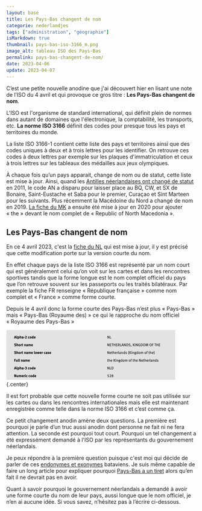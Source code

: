 ```yaml
---
layout: base
title: Les Pays-Bas changent de nom
categorie: nederlandjes
tags: ["administration", "géographie"]
isMarkdown: true
thumbnail: pays-bas-iso-3166_m.png
image_alt: tableau ISO des Pays-Bas
permalink: pays-bas-changent-de-nom/
date: 2023-04-06
update: 2023-04-07
---
```


C’est une petite nouvelle anodine que j'ai découvert hier en lisant une note de l’ISO du 4 avril et qui provoque ce gros titre : **Les Pays-Bas changent de nom**.

L'ISO est l'organisme de standard international, qui définit plein de normes dans autant de domaines que l'électronique, la comptabilité, les transports, etc.  **La norme ISO 3166** définit des codes pour presque tous les pays et territoires du monde. 

La liste ISO 3166-1 contient cette liste des pays et territoires ainsi que des codes uniques à deux et à trois lettres pour les identifier. On retrouve ces codes à deux lettres par exemple sur les plaques d'immatriculation et ceux à trois lettres sur les tableaux des médailles aux jeux olympiques.
<!--excerpt-->

À chaque fois qu’un pays apparait, change de nom ou de statut, cette liste est mise à jour. Ainsi, quand les [Antilles néerlandaises ont changé de statut](/nouveaux-codes-iso-hollandais) en 2011, le code AN a disparu pour laisser place au BQ, CW,  et SX de Bonaire, Saint-Eustache et Saba pour le premier, Curaçao et Sint Marteen pour les suivants. Plus récemment la Macédoine du Nord a changé de nom en 2019. [La fiche du MK](https://www.iso.org/obp/ui/#iso:code:3166:MK) a ensuite été mise à jour en 2020 pour ajouter « the » devant le nom complet de « Republic of North Macedonia ». 

## Les Pays-Bas changent de nom

En ce 4 avril 2023, c'est la [fiche du NL](https://www.iso.org/obp/ui/#iso:code:3166:NL) qui est mise à jour, il y est précisé que cette modification porte sur la version courte du nom.

En effet chaque pays de la liste ISO 3166 est représenté par un nom court qui est généralement celui qu’on voit sur les cartes et dans les rencontres sportives tandis que la forme longue est le nom complet officiel du pays que l’on retrouve souvent sur les passeports ou les traités bilatéraux. Par exemple la fiche FR renseigne « République française » comme nom complet et « France » comme forme courte.

Depuis le 4 avril donc la forme courte des Pays-Bas n’est plus « Pays-Bas » mais « Pays-Bas (Royaume des) » ce qui le rapproche du nom officiel « Royaume des Pays-Bas »

![Alpha-2 code: NL, Short name: NETHERLANDS, KINGDOM OF THE, Short name lower case: Netherlands (Kingdom of the), Full name: the Kingdom of the Netherlands, Alpha-3 code: NLD, Numeric code: 528](pays-bas-iso-3166_m.png){.center}

Il est fort probable que cette nouvelle forme courte ne soit pas utilisée sur les cartes ou dans les rencontres internationales mais elle est maintenant enregistrée comme telle dans la norme ISO 3166 et c’est comme ça.

Ce petit changement anodin amène deux questions. La première est pourquoi je parle d’un truc aussi anodin dont personne ne fait ni ne fera attention. La seconde est pourquoi tout court. Pourquoi un tel changement a été expressément demandé à l'ISO par les représentants du gouvernement néerlandais.

Je peux répondre à la première question puisque c'est moi qui décide de parler de ces [endonymes et exonymes](/le-nom-des-villes) bataviens. Je suis même capable de faire un long article pour expliquer pourquoi [Pays-Bas a un tiret](/Le-tiret-des-Pays-Bas) alors qu’en fait il ne devrait pas en avoir.

Quant à savoir pourquoi le gouvernement néerlandais a demandé à avoir une forme courte du nom de leur pays, aussi longue que le nom officiel, je n’en ai aucune idée. Si vous savez, n’hésitez pas à l’écrire ci-dessous.
